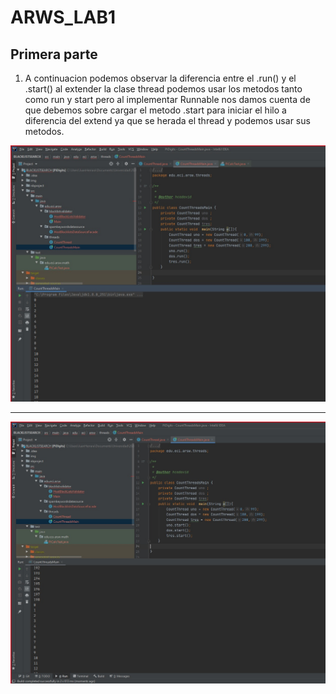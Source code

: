 # ARWS_LAB1

## Primera parte

1. A continuacion podemos observar la diferencia entre el .run() y el .start()
  al extender la clase thread podemos usar los metodos tanto como run y start 
  pero al implementar Runnable nos damos cuenta de que debemos sobre cargar el metodo .start
  para iniciar el hilo a diferencia del extend ya que se herada el thread y podemos 
  usar sus metodos.

![run](imagenes/run.jpg)
________________________

![](Imagenes/start.jpeg)

